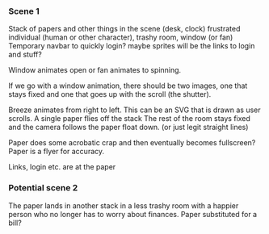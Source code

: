### Scene 1
Stack of papers and other things in the scene (desk, clock) frustrated individual (human or other character), trashy room, window (or fan)
Temporary navbar to quickly login? maybe sprites will be the links to login and stuff?

Window animates open or fan animates to spinning. 

If we go with a window animation, there should be two images, one that stays fixed and one that goes up with the scroll (the shutter).

Breeze animates from right to left. This can be an SVG that is drawn as user scrolls. A single paper flies off the stack
The rest of the room stays fixed and the camera follows the paper float down. (or just legit straight lines)

Paper does some acrobatic crap and then eventually becomes fullscreen? Paper is a flyer for accuracy. 

Links, login etc. are at the paper

### Potential scene 2
The paper lands in another stack in a less trashy room with a happier person who no longer has to worry about finances. Paper substituted for a bill?